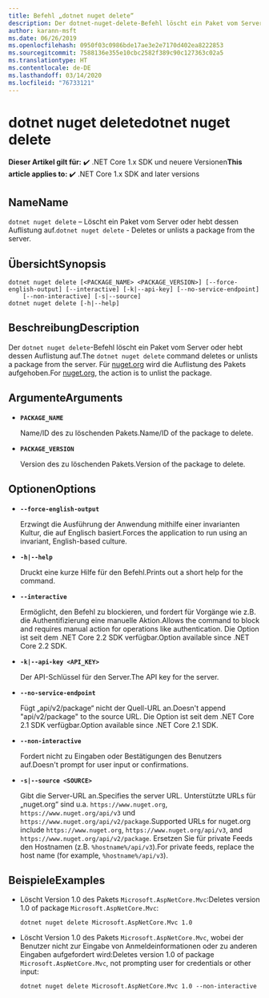 ```yaml
---
title: Befehl „dotnet nuget delete“
description: Der dotnet-nuget-delete-Befehl löscht ein Paket vom Server oder hebt dessen Auflistung auf.
author: karann-msft
ms.date: 06/26/2019
ms.openlocfilehash: 0950f03c0986bde17ae3e2e7170d402ea8222853
ms.sourcegitcommit: 7588136e355e10cbc2582f389c90c127363c02a5
ms.translationtype: HT
ms.contentlocale: de-DE
ms.lasthandoff: 03/14/2020
ms.locfileid: "76733121"
---
```

# <a name="dotnet-nuget-delete"></a><span data-ttu-id="4a759-103">dotnet nuget delete</span><span class="sxs-lookup"><span data-stu-id="4a759-103">dotnet nuget delete</span></span>

<span data-ttu-id="4a759-104">**Dieser Artikel gilt für:** ✔️ .NET Core 1.x SDK und neuere Versionen</span><span class="sxs-lookup"><span data-stu-id="4a759-104">**This article applies to:** ✔️ .NET Core 1.x SDK and later versions</span></span>

<!-- todo: uncomment when all CLI commands are reviewed
[!INCLUDE [topic-appliesto-net-core-all](../../../includes/topic-appliesto-net-core-all.md)]
-->

## <a name="name"></a><span data-ttu-id="4a759-105">Name</span><span class="sxs-lookup"><span data-stu-id="4a759-105">Name</span></span>

<span data-ttu-id="4a759-106">`dotnet nuget delete` – Löscht ein Paket vom Server oder hebt dessen Auflistung auf.</span><span class="sxs-lookup"><span data-stu-id="4a759-106">`dotnet nuget delete` - Deletes or unlists a package from the server.</span></span>

## <a name="synopsis"></a><span data-ttu-id="4a759-107">Übersicht</span><span class="sxs-lookup"><span data-stu-id="4a759-107">Synopsis</span></span>

```dotnetcli
dotnet nuget delete [<PACKAGE_NAME> <PACKAGE_VERSION>] [--force-english-output] [--interactive] [-k|--api-key] [--no-service-endpoint]
    [--non-interactive] [-s|--source]
dotnet nuget delete [-h|--help]
```

## <a name="description"></a><span data-ttu-id="4a759-108">Beschreibung</span><span class="sxs-lookup"><span data-stu-id="4a759-108">Description</span></span>

<span data-ttu-id="4a759-109">Der `dotnet nuget delete`-Befehl löscht ein Paket vom Server oder hebt dessen Auflistung auf.</span><span class="sxs-lookup"><span data-stu-id="4a759-109">The `dotnet nuget delete` command deletes or unlists a package from the server.</span></span> <span data-ttu-id="4a759-110">Für [nuget.org](https://www.nuget.org/) wird die Auflistung des Pakets aufgehoben.</span><span class="sxs-lookup"><span data-stu-id="4a759-110">For [nuget.org](https://www.nuget.org/), the action is to unlist the package.</span></span>

## <a name="arguments"></a><span data-ttu-id="4a759-111">Argumente</span><span class="sxs-lookup"><span data-stu-id="4a759-111">Arguments</span></span>

* **`PACKAGE_NAME`**

  <span data-ttu-id="4a759-112">Name/ID des zu löschenden Pakets.</span><span class="sxs-lookup"><span data-stu-id="4a759-112">Name/ID of the package to delete.</span></span>

* **`PACKAGE_VERSION`**

  <span data-ttu-id="4a759-113">Version des zu löschenden Pakets.</span><span class="sxs-lookup"><span data-stu-id="4a759-113">Version of the package to delete.</span></span>

## <a name="options"></a><span data-ttu-id="4a759-114">Optionen</span><span class="sxs-lookup"><span data-stu-id="4a759-114">Options</span></span>

* **`--force-english-output`**

  <span data-ttu-id="4a759-115">Erzwingt die Ausführung der Anwendung mithilfe einer invarianten Kultur, die auf Englisch basiert.</span><span class="sxs-lookup"><span data-stu-id="4a759-115">Forces the application to run using an invariant, English-based culture.</span></span>

* **`-h|--help`**

  <span data-ttu-id="4a759-116">Druckt eine kurze Hilfe für den Befehl.</span><span class="sxs-lookup"><span data-stu-id="4a759-116">Prints out a short help for the command.</span></span>

* **`--interactive`**

  <span data-ttu-id="4a759-117">Ermöglicht, den Befehl zu blockieren, und fordert für Vorgänge wie z.B. die Authentifizierung eine manuelle Aktion.</span><span class="sxs-lookup"><span data-stu-id="4a759-117">Allows the command to block and requires manual action for operations like authentication.</span></span> <span data-ttu-id="4a759-118">Die Option ist seit dem .NET Core 2.2 SDK verfügbar.</span><span class="sxs-lookup"><span data-stu-id="4a759-118">Option available since .NET Core 2.2 SDK.</span></span>

* **`-k|--api-key <API_KEY>`**

  <span data-ttu-id="4a759-119">Der API-Schlüssel für den Server.</span><span class="sxs-lookup"><span data-stu-id="4a759-119">The API key for the server.</span></span>

* **`--no-service-endpoint`**

  <span data-ttu-id="4a759-120">Fügt „api/v2/package“ nicht der Quell-URL an.</span><span class="sxs-lookup"><span data-stu-id="4a759-120">Doesn't append "api/v2/package" to the source URL.</span></span> <span data-ttu-id="4a759-121">Die Option ist seit dem .NET Core 2.1 SDK verfügbar.</span><span class="sxs-lookup"><span data-stu-id="4a759-121">Option available since .NET Core 2.1 SDK.</span></span>

* **`--non-interactive`**

  <span data-ttu-id="4a759-122">Fordert nicht zu Eingaben oder Bestätigungen des Benutzers auf.</span><span class="sxs-lookup"><span data-stu-id="4a759-122">Doesn't prompt for user input or confirmations.</span></span>

* **`-s|--source <SOURCE>`**

  <span data-ttu-id="4a759-123">Gibt die Server-URL an.</span><span class="sxs-lookup"><span data-stu-id="4a759-123">Specifies the server URL.</span></span> <span data-ttu-id="4a759-124">Unterstützte URLs für „nuget.org“ sind u.a. `https://www.nuget.org`, `https://www.nuget.org/api/v3` und `https://www.nuget.org/api/v2/package`.</span><span class="sxs-lookup"><span data-stu-id="4a759-124">Supported URLs for nuget.org include `https://www.nuget.org`, `https://www.nuget.org/api/v3`, and `https://www.nuget.org/api/v2/package`.</span></span> <span data-ttu-id="4a759-125">Ersetzen Sie für private Feeds den Hostnamen (z.B. `%hostname%/api/v3`).</span><span class="sxs-lookup"><span data-stu-id="4a759-125">For private feeds, replace the host name (for example, `%hostname%/api/v3`).</span></span>

## <a name="examples"></a><span data-ttu-id="4a759-126">Beispiele</span><span class="sxs-lookup"><span data-stu-id="4a759-126">Examples</span></span>

* <span data-ttu-id="4a759-127">Löscht Version 1.0 des Pakets `Microsoft.AspNetCore.Mvc`:</span><span class="sxs-lookup"><span data-stu-id="4a759-127">Deletes version 1.0 of package `Microsoft.AspNetCore.Mvc`:</span></span>

  ```dotnetcli
  dotnet nuget delete Microsoft.AspNetCore.Mvc 1.0
  ```

* <span data-ttu-id="4a759-128">Löscht Version 1.0 des Pakets `Microsoft.AspNetCore.Mvc`, wobei der Benutzer nicht zur Eingabe von Anmeldeinformationen oder zu anderen Eingaben aufgefordert wird:</span><span class="sxs-lookup"><span data-stu-id="4a759-128">Deletes version 1.0 of package `Microsoft.AspNetCore.Mvc`, not prompting user for credentials or other input:</span></span>

  ```dotnetcli
  dotnet nuget delete Microsoft.AspNetCore.Mvc 1.0 --non-interactive
  ```

